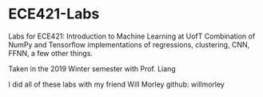 # ECE421-Labs
Labs for ECE421: Introduction to Machine Learning at UofT
Combination of NumPy and Tensorflow implementations of regressions, clustering, CNN, FFNN, a few other things.

Taken in the 2019 Winter semester with Prof. Liang

I did all of these labs with my friend Will Morley github: willmorley
